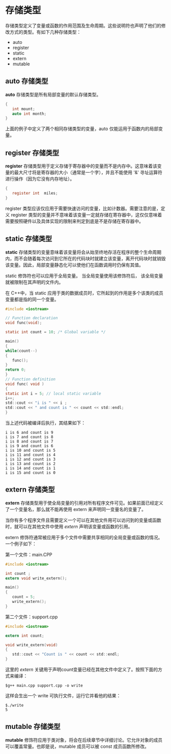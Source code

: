 # 存储类型

存储类型定义了变量或函数的作用范围及生命周期。这些说明符也声明了他们的修改方式的类型。有如下几种存储类型：

- auto
- register
- static
- extern
- mutable

## auto 存储类型

**auto** 存储类型是所有局部变量的默认存储类型。

```c
{
   int mount;
   auto int month;
}
```

上面的例子中定义了两个相同存储类型的变量，auto 仅能运用于函数内的局部变量。

## register 存储类型

**register** 存储类型用于定义存储于寄存器中的变量而不是内存中。这意味着该变量的最大尺寸将是寄存器的大小（通常是一个字），并且不能使用 '&' 寻址运算符进行操作（因为它没有内存地址）。

```c
{
   register int  miles;
}
```

register 类型应该仅应用于需要快速访问的变量，比如计数器。需要注意的是，定义 register 类型的变量并不意味着该变量一定就存储在寄存器中，这仅仅意味着需要按照硬件以及具体实现的限制来判定到底是不是存储在寄存器中。

## static 存储类型

**static** 存储类型的变量意味着该变量将会从始至终地存活在程序的整个生命周期内，而不会随着每次访问到它所在的代码块时就建立该变量，离开代码块时就销毁该变量。因此，局部变量静态化可以使他们在函数调用时仍保有其值。

static 修饰符也可以应用于全局变量。 当全局变量使用该修饰符后， 该全局变量就被限制在其声明的文件内。

在 C++中，当 static 应用于类的数据成员时，它所起到的作用是多个该类的成员变量都是指的同一个变量。

```c
#include <iostream>

// Function declaration
void func(void);

static int count = 10; /* Global variable */

main()
{
while(count--)
{
   func();
}
return 0;
}
// Function definition
void func( void )
{
static int i = 5; // local static variable
i++;
std::cout << "i is " << i ;
std::cout << " and count is " << count << std::endl;
}
```

当上述代码被编译后执行，其结果如下：

```
i is 6 and count is 9
i is 7 and count is 8
i is 8 and count is 7
i is 9 and count is 6
i is 10 and count is 5
i is 11 and count is 4
i is 12 and count is 3
i is 13 and count is 2
i is 14 and count is 1
i is 15 and count is 0
```

## extern 存储类型

**extern** 存储类型用于使全局变量的引用对所有程序文件可见。如果前面已经定义了一个变量名，那么就不能再使用 extern 来声明同一变量名的变量了。

当你有多个程序文件且需要定义一个可以在其他文件用可以访问到的变量或函数时，就可以在其他文件中使用 *extern* 声明该变量或函数的引用。

extern 修饰符通常被应用于多个文件中需要共享相同的全局变量或函数的情况。一个例子如下：

第一个文件：main.CPP

```c
#include <iostream>

int count ;
extern void write_extern();

main()
{
   count = 5;
   write_extern();
}
```

第二个文件：support.cpp

```c
#include <iostream>

extern int count;

void write_extern(void)
{
   std::cout << "Count is " << count << std::endl;
}
```

这里的 *extern* 关键用于声明count变量已经在其他文件中定义了。按照下面的方式来编译：

```shell
$g++ main.cpp support.cpp -o write
```

这样会生出一个 write 可执行文件，运行它并看他的结果：

```shell
$./write
5
```

## mutable 存储类型

**mutable** 修饰符应用于类对象，将会在后续章节中详细讨论。它允许对象的成员可以覆盖常量。也即是说，mutable 成员可以被 const 成员函数所修改。